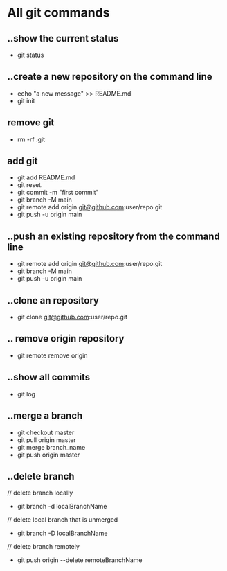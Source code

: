 # All git commands
## ..show the current status
* git status
## ..create a new repository on the command line
* echo "a new message" >> README.md
* git init
## remove git
* rm -rf .git
## add git
* git add README.md
* git reset. 
* git commit -m "first commit"
* git branch -M main
* git remote add origin git@github.com:user/repo.git
* git push -u origin main
## ..push an existing repository from the command line
* git remote add origin git@github.com:user/repo.git
* git branch -M main
* git push -u origin main
## ..clone an repository
* git clone git@github.com:user/repo.git 

## .. remove origin repository
* git remote remove origin

## ..show all commits
* git log

## ..merge a branch
* git checkout master
* git pull origin master
* git merge branch_name
* git push origin master

 ## ..delete branch
 // delete branch locally
* git branch -d localBranchName

// delete local branch that is unmerged
* git branch -D localBranchName

// delete branch remotely
* git push origin --delete remoteBranchName
